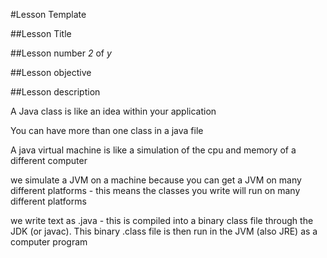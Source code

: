 #Lesson Template

##Lesson Title

##Lesson number *2* of *y*

##Lesson objective

##Lesson description

A Java class is like an idea within your application

You can have more than one class in a java file

A java virtual machine is like a simulation of the cpu and memory of a different computer

we simulate a JVM on a machine because you can get a JVM on many different platforms - this means the classes you write will run on many different platforms

we write text as .java - this is compiled into a binary class file through the JDK (or javac).  This binary .class file is then run in the JVM (also JRE) as a computer program